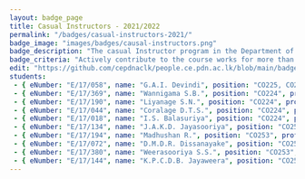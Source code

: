 ```yaml
---
layout: badge_page
title: Casual Instructors - 2021/2022
permalink: "/badges/casual-instructors-2021/"
badge_image: "images/badges/causal-instructors.png"
badge_description: "The casual Instructor program in the Department of Computer Engineering provides undergraduate students with the opportunity to be an instructor/teaching assistant in the courses offered for their junior batches."
badge_criteria: "Actively contribute to the course works for more than 6 working hours"
edit: "https://github.com/cepdnaclk/people.ce.pdn.ac.lk/blob/main/badges/casual-instructors-2021"
students: 
 - { eNumber: "E/17/058", name: "G.A.I. Devindi", position: "CO225, CO253", profile_url: "/students/e17/058/", profile_image: "/images/students/e17/e17058.jpg", link: "#" }
 - { eNumber: "E/17/369", name: "Wannigama S.B.", position: "CO224", profile_url: "/students/e17/369/", profile_image: "/images/students/e17/e17369.jpg", link: "#" }
 - { eNumber: "E/17/190", name: "Liyanage S.N.", position: "CO224", profile_url: "/students/e17/190/", profile_image: "/images/students/e17/e17190.jpg", link: "#" }
 - { eNumber: "E/17/044", name: "Coralage D.T.S.", position: "CO224", profile_url: "/students/e17/044/", profile_image: "/images/students/e17/e17044.jpg", link: "#" }
 - { eNumber: "E/17/018", name: "I.S. Balasuriya", position: "CO224", profile_url: "/students/e17/018/", profile_image: "/images/students/e17/e17018.jpg", link: "#" }
 - { eNumber: "E/17/134", name: "J.A.K.D. Jayasooriya", position: "CO253", profile_url: "/students/e17/134/", profile_image: "/images/students/e17/e17134.jpg", link: "#" }
 - { eNumber: "E/17/194", name: "Madhushan R.", position: "CO253", profile_url: "/students/e17/194/", profile_image: "/images/students/e17/e17194.jpg", link: "#" }
 - { eNumber: "E/17/072", name: "D.M.D.R. Dissanayake", position: "CO253", profile_url: "/students/e17/072/", profile_image: "/images/students/e17/e17072.jpg", link: "#" }
 - { eNumber: "E/17/380", name: "Weerasooriya S.S.", position: "CO253", profile_url: "/students/e17/380/", profile_image: "/images/students/e17/e17380.jpg", link: "#" }
 - { eNumber: "E/17/144", name: "K.P.C.D.B. Jayaweera", position: "CO253", profile_url: "/students/e17/144/", profile_image: "/images/students/e17/e17144.jpg", link: "#" }
---
```

